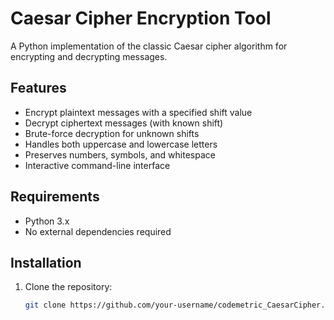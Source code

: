 # Caesar Cipher Encryption Tool

A Python implementation of the classic Caesar cipher algorithm for encrypting and decrypting messages.

## Features
- Encrypt plaintext messages with a specified shift value
- Decrypt ciphertext messages (with known shift)
- Brute-force decryption for unknown shifts
- Handles both uppercase and lowercase letters
- Preserves numbers, symbols, and whitespace
- Interactive command-line interface

## Requirements
- Python 3.x
- No external dependencies required

## Installation
1. Clone the repository:
   ```bash
   git clone https://github.com/your-username/codemetric_CaesarCipher.git
